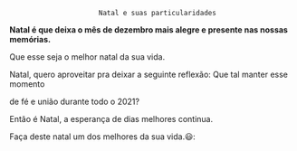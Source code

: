                           Natal e suas particularidades 

**Natal é que deixa o mês de dezembro mais alegre e presente nas nossas memórias.**

Que esse seja o melhor natal da sua vida.

Natal, quero aproveitar pra deixar a seguinte reflexão: Que tal manter esse momento

de fé e união durante todo o 2021?

Então é Natal, a esperança de dias melhores continua.

Faça deste natal um dos melhores da sua vida.:smiley::

























